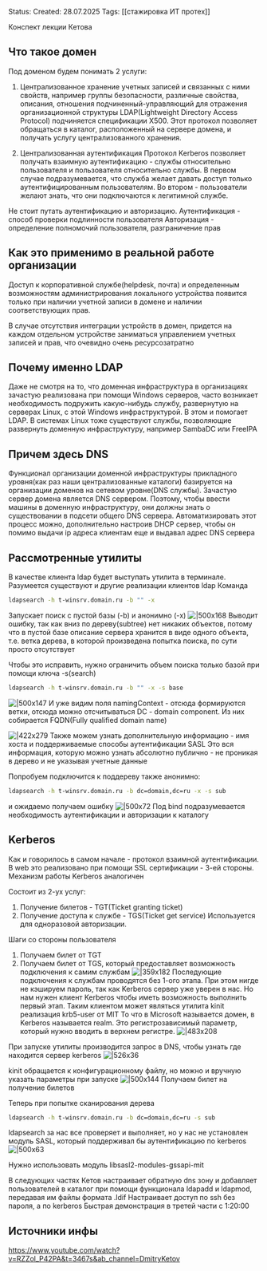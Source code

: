 Status:
Created: 28.07.2025
Tags: [[стажировка ИТ протех]]

Конспект лекции Кетова

## Что такое домен
Под доменом будем понимать 2 услуги:
1. Централизованное хранение учетных записей и связанных с ними свойств, например группы безопасности, различные свойства, описания, отношения подчиненный-управляющий для отражения организационной структуры
LDAP(Lightweight Directory Access Protocol) подчиняется спецификации X500. Этот протокол позволяет обращаться в каталог, расположенный на сервере домена, и получать услугу централизованного хранения. 

2. Централизованная аутентификация
Протокол Kerberos позволяет получать взаимную аутентификацию - службы относительно пользователя и пользователя относительно службы. В первом случае подразумевается, что служба желает давать доступ только аутентифицированным пользователям. Во втором - пользователи желают знать, что они подключаются к легитимной службе.

Не стоит путать аутентификацию и авторизацию.
Аутентификация - способ проверки подлинности пользователя
Авторизация - определение полномочий пользователя, разграничение прав

## Как это применимо в реальной работе организации
Доступ к корпоративной службе(helpdesk, почта) и определенным возможностям администрирования локального устройства появится только при наличии учетной записи в домене и наличии соответствующих прав.

В случае отсутствия интеграции устройств в домен, придется на каждом отдельном устройстве заниматься управлением учетных записей и прав, что очевидно очень ресурсозатратно

## Почему именно LDAP
Даже не смотря на то, что доменная инфраструктура в организациях зачастую реализована при помощи Windows серверов, часто возникает необходимость подружить какую-нибудь службу, развернутую на серверах Linux, с этой Windows инфраструктурой. В этом и помогает LDAP. В системах Linux тоже существуют службы, позволяющие развернуть доменную инфраструктуру, например SambaDC или FreeIPA

## Причем здесь DNS
Функционал организации доменной инфраструктуры прикладного уровня(как раз наши централизованные каталоги) базируется на организации доменов на сетевом уровне(DNS службы). Зачастую сервер домена является DNS сервером. Поэтому, чтобы ввести машины в доменную инфраструктуру, они должны знать о существовании в подсети общего DNS сервера. Автоматизировать этот процесс можно, дополнительно настроив DHCP сервер, чтобы он помимо выдачи ip адреса клиентам еще и выдавал адрес DNS сервера
## Рассмотренные утилиты
В качестве клиента ldap будет выступать утилита в терминале. Разумеется существуют и другие реализации клиентов ldap
Команда
```bash
ldapsearch -h t-winsrv.domain.ru -b "" -x
```

Запускает поиск с пустой базы (-b) и анонимно (-x)
![|500x168](../../../Файлы/images/LDAP%20и%20Kerberos%20часть%201-28.07.2025-10_07.png)
Выводит ошибку, так как вниз по дереву(subtree) нет никаких объектов, потому что в пустой базе описание сервера хранится в виде одного объекта, т.е. ветка дерева, в которой произведена попытка поиска, по сути просто отсутствует

Чтобы это исправить, нужно ограничить объем поиска только базой при помощи ключа -s(search)
```bash
ldapsearch -h t-winsrv.domain.ru -b "" -x -s base
```
![|500x147](../../../Файлы/images/LDAP%20и%20Kerberos%20часть%201-28.07.2025-11_07-1.png)
И уже видим поля namingContext - отсюда формируются ветки, отсюда можно отсчитываться
DC - domain component. Из них собирается FQDN(Fully qualified domain name)

![|422x279](../../../Файлы/images/LDAP%20и%20Kerberos%20часть%201-28.07.2025-11_07-2.png)
Также можем узнать дополнительную информацию - имя хоста и поддерживаемые способы аутентификации SASL
Это вся информация, которую можно узнать абсолютно публично - не проникая в дерево и не указывая учетные данные

Попробуем подключится к поддереву также анонимно:
```bash
ldapsearch -h t-winsrv.domain.ru -b dc=domain,dc=ru -x -s sub
```
и ожидаемо получаем ошибку
![|500x72](../../../Файлы/images/LDAP%20и%20Kerberos%20часть%201-28.07.2025-11_07-3.png)
Под bind подразумевается необходимость аутентификации и авторизации к каталогу

## Kerberos
Как и говорилось в самом начале - протокол взаимной аутентификации. В web это реализовано при помощи SSL сертификации - 3-ей стороны. Механизм работы Kerberos аналогичен

Состоит из 2-ух услуг:
1. Получение билетов - TGT(Ticket granting ticket)
2. Получение доступа к службе - TGS(Ticket get service)
Используется для одноразовой авторизации. 

Шаги со стороны пользователя
1. Получаем билет от TGT
2. Получаем билет от TGS, который предоставляет возможность подключения к самим службам
![|359x182](../../../Файлы/images/LDAP%20и%20Kerberos%20часть%201-28.07.2025-12_07.png)
Последующие подключения к службам проводятся без 1-ого этапа. При этом нигде не кэшируем пароль, так как Kerberos сервер уже уверен в нас.
Но нам нужен клиент Kerberos чтобы иметь возможность выполнить первый этап.
Таким клиентом может являться утилита kinit реализация krb5-user от MIT
То что в Microsoft называется домен, в Kerberos называется realm. Это регистрозависимый параметр, который нужно вводить в верхнем регистре.
![|483x208](../../../Файлы/images/LDAP%20и%20Kerberos%20часть%201-28.07.2025-12_07-1.png)

При запуске утилиты производится запрос в DNS, чтобы узнать где находится сервер kerberos
![|526x36](../../../Файлы/images/LDAP%20и%20Kerberos%20часть%201-28.07.2025-12_07-2.png)

kinit обращается к конфигурационному файлу, но можно и вручную указать параметры при запуске
![|500x144](../../../Файлы/images/LDAP%20и%20Kerberos%20часть%201-28.07.2025-12_07-4.png)
Получаем билет на получение билетов

Теперь при попытке сканирования дерева
```bash
ldapsearch -h t-winsrv.domain.ru -b dc=domain,dc=ru -s sub
```
ldapsearch за нас все проверяет и выполняет, но у нас не установлен модуль SASL, который поддерживал бы аутентификацию по kerberos
![|500x63](../../../Файлы/images/LDAP%20и%20Kerberos%20часть%201-28.07.2025-12_07-5.png)

Нужно использовать модуль libsasl2-modules-gssapi-mit

В следующих частях Кетов настраивает обратную dns зону и добавляет пользователей в каталог при помощи функционала ldapadd и ldapmod, передавая им файлы формата .ldif
Настраивает доступ по ssh без пароля, а по kerberos
Быстрая демонстрация в третей части с 1:20:00
## Источники инфы
https://www.youtube.com/watch?v=RZZol_P42PA&t=3467s&ab_channel=DmitryKetov
